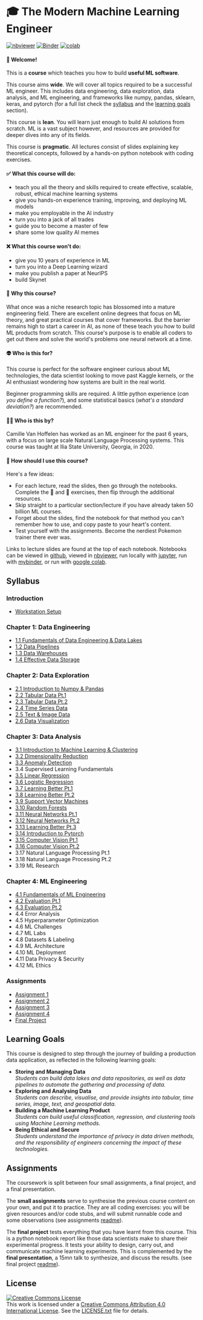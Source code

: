 # :mortar_board: The Modern Machine Learning Engineer

[![nbviewer](https://raw.githubusercontent.com/jupyter/design/master/logos/Badges/nbviewer_badge.svg)](https://nbviewer.jupyter.org/github/camille-vanhoffelen/modern-ML-engineer/tree/master/) [![Binder](https://mybinder.org/badge_logo.svg)](https://mybinder.org/v2/gh/camille-vanhoffelen/modern-ML-engineer/master) [![colab](https://colab.research.google.com/assets/colab-badge.svg)](https://colab.research.google.com/github/camille-vanhoffelen/modern-ML-engineer/)

#### :hugs: Welcome!

This is a **course** which teaches you how to build **useful ML software**. 

This course aims **wide**. We will cover all topics required to be a successful ML engineer. This includes data engineering, data exploration, data analysis, and ML engineering, and frameworks like numpy, pandas, sklearn, keras, and pytorch (for a full list check the [syllabus](#syllabus) and the [learning goals](#learning-goals) section).

This course is **lean**. You will learn just enough to build AI solutions from scratch. ML is a vast subject however, and resources are provided for deeper dives into any of its fields.

This course is **pragmatic**. All lectures consist of slides explaining key theoretical concepts, followed by a hands-on python notebook with coding exercises.

#### :white_check_mark: What this course will do:

- teach you all the theory and skills required to create effective, scalable, robust, ethical machine learning systems
- give you hands-on experience training, improving, and deploying ML models
- make you employable in the AI industry
- turn you into a jack of all trades
- guide you to become a master of few
- share some low quality AI memes

#### :x: What this course won't do:

- give you 10 years of experience in ML
- turn you into a Deep Learning wizard
- make you publish a paper at NeurIPS
- build Skynet

#### :thinking: Why this course?

What once was a niche research topic has blossomed into a mature engineering field. There are excellent online degrees that focus on ML theory, and great practical courses that cover frameworks. But the barrier remains high to start a career in AI, as none of these teach you how to build ML products from scratch. This course's purpose is to enable all coders to get out there and solve the world's problems one neural network at a time.

#### :alien: Who is this for?

This course is perfect for the software engineer curious about ML technologies, the data scientist looking to move past Kaggle kernels, or the AI enthusiast wondering how systems are built in the real world.

Beginner programming skills are required. A little python experience (_can you define a function?_), and some statistical basics (_what's a standard deviation?_) are recommended. 

#### :man_teacher: Who is this by?

Camille Van Hoffelen has worked as an ML engineer for the past 6 years, with a focus on large scale Natural Language Processing systems. This course was taught at Ilia State University, Georgia, in 2020.

#### :rocket: How should I use this course?

Here's a few ideas:

- For each lecture, read the slides, then go through the notebooks. Complete the :muscle: and :brain: exercises, then flip through the additional resources.
- Skip straight to a particular section/lecture if you have already taken 50 billion ML courses.
- Forget about the slides, find the notebook for that method you can't remember how to use, and copy paste to your heart's content.
- Test yourself with the assignments. Become the nerdiest Pokemon trainer there ever was.

Links to lecture slides are found at the top of each notebook. Notebooks can be viewed in [github](#syllabus), viewed in [nbviewer](https://nbviewer.jupyter.org/github/camille-vanhoffelen/modern-ML-engineer/tree/master/), run locally with [jupyter](introduction/workstation_setup.ipynb), run with [mybinder](https://mybinder.org/v2/gh/camille-vanhoffelen/modern-ML-engineer/master), or run with [google colab](https://colab.research.google.com/github/camille-vanhoffelen/modern-ML-engineer/blob/master/data_exploration/lecture2.1/introduction_to_numpy_and_pandas.ipynb).

## Syllabus

### Introduction

* [Workstation Setup](introduction/workstation_setup.ipynb)

### Chapter 1: Data Engineering

* [1.1 Fundamentals of Data Engineering & Data Lakes](data_engineering/1.1_fundamentals_of_data_engineering/fundamentals_of_data_engineering.ipynb)
* [1.2 Data Pipelines](data_engineering/1.2_data_pipelines/data_pipelines.ipynb)
* [1.3 Data Warehouses](data_engineering/1.3_data_warehouses/data_warehouses.ipynb)
* [1.4 Effective Data Storage](data_engineering/1.4_effective_data_storage/effective_data_storage.ipynb)

### Chapter 2: Data Exploration

* [2.1 Introduction to Numpy & Pandas](data_exploration/2.1_introduction_to_numpy_and_pandas/introduction_to_numpy_and_pandas.ipynb)
* [2.2 Tabular Data Pt.1](data_exploration/2.2_tabular_data_pt.1/tabular_data_pt.1.ipynb)
* [2.3 Tabular Data Pt.2](data_exploration/2.3_tabular_data_pt.2/tabular_data_pt.2.ipynb)
* [2.4 Time Series Data](data_exploration/2.4_time_series_data/time_series_data.ipynb)
* [2.5 Text & Image Data](data_exploration/2.5_text_and_image_data/text_and_image_data.ipynb)
* [2.6 Data Visualization](data_exploration/2.6_data_visualization/data_visualization.ipynb)

### Chapter 3: Data Analysis

* [3.1 Introduction to Machine Learning & Clustering](data_analysis/3.1_introduction_to_machine_learning_and_clustering/clustering.ipynb)
* [3.2 Dimensionality Reduction](data_analysis/3.2_dimensionality_reduction/dimensionality_reduction.ipynb)
* [3.3 Anomaly Detection](data_analysis/3.3_anomaly_detection/anomaly_detection.ipynb)
* 3.4 Supervised Learning Fundamentals
* [3.5 Linear Regression](data_analysis/3.5_linear_regression/linear_regression.ipynb)
* [3.6 Logistic Regression](data_analysis/3.6_logistic_regression/logistic_regression.ipynb)
* [3.7 Learning Better Pt.1](data_analysis/3.7_learning_better_pt.1/learning_better_pt.1.ipynb)
* [3.8 Learning Better Pt.2](data_analysis/3.8_learning_better_pt.2/learning_better_pt.2.ipynb)
* [3.9 Support Vector Machines](data_analysis/3.9_support_vector_machines/support_vector_machines.ipynb)
* [3.10 Random Forests](data_analysis/3.10_random_forests/random_forests.ipynb)
* [3.11 Neural Networks Pt.1](data_analysis/3.11_neural_networks_pt.1/neural_networks_pt.1.ipynb)
* [3.12 Neural Networks Pt.2](data_analysis/3.12_neural_networks_pt.2/neural_networks_pt.2.ipynb)
* [3.13 Learning Better Pt.3](data_analysis/3.13_learning_better_pt.3/learning_better_pt.3.ipynb)
* [3.14 Introduction to Pytorch](data_analysis/3.14_introduction_to_pytorch/introduction_to_pytorch.ipynb)
* [3.15 Computer Vision Pt.1](data_analysis/3.15_computer_vision_pt.1/computer_vision_pt.1.ipynb)
* [3.16 Computer Vision Pt.2](data_analysis/3.16_computer_vision_pt.2/computer_vision_pt.2.ipynb)
* 3.17 Natural Language Processing Pt.1
* 3.18 Natural Language Processing Pt.2
* 3.19 ML Research

### Chapter 4: ML Engineering

* [4.1 Fundamentals of ML Engineering](ml_engineering/4.1_fundamentals_of_ml_engineering/fundamentals_of_ml_engineering.ipynb)
* [4.2 Evaluation Pt.1](ml_engineering/4.2_evaluation_pt.1/evaluation_pt.1.ipynb)
* [4.3 Evaluation Pt.2](ml_engineering/4.3_evaluation_pt.2/evaluation_pt.2.ipynb)
* 4.4 Error Analysis
* 4.5 Hyperparameter Optimization
* 4.6 ML Challenges
* 4.7 ML Labs
* 4.8 Datasets & Labeling
* 4.9 ML Architecture
* 4.10 ML Deployment
* 4.11 Data Privacy & Security
* 4.12 ML Ethics

### Assignments

* [Assignment 1](assignments/assignment1/assignment1.ipynb)
* [Assignment 2](assignments/assignment2/assignment2.ipynb)
* [Assignment 3](assignments/assignment3/assignment3.ipynb)
* [Assignment 4](assignments/assignment4/assignment4.ipynb)
* [Final Project](assignments/final_project.md)

## Learning Goals

This course is designed to step through the journey of building a production data application, as reflected in the following learning goals:


- **Storing and Managing Data**  
_Students can build data lakes and data repositories, as well as data pipelines to automate the gathering and processing of data._
- **Exploring and Analysing Data**  
_Students can describe, visualise, and provide insights into tabular, time series, image, text, and geospatial data._
- **Building a Machine Learning Product**  
_Students can build useful classification, regression, and clustering tools using Machine Learning methods._
- **Being Ethical and Secure**  
_Students understand the importance of privacy in data driven methods, and the responsibility of engineers concerning the impact of these technologies._

## Assignments

The coursework is split between four small assignments, a final project, and a final presentation.

The **small assignments** serve to synthesise the previous course content on your own, and put it to practice. They are all coding exercises: you will be given resources and/or code stubs, and will submit runnable code and some observations (see assignments [readme](assignments/README.md)).

The **final project** tests everything that you have learnt from this course. This is a python notebook report like those data scientists make to share their experimental progress. It tests your ability to design, carry out, and communicate machine learning experiments. This is complemented by the **final presentation**, a 15mn talk to synthesize, and discuss the results. (see final project [readme](assignments/final_project.md)).

## License
<a rel="license" href="http://creativecommons.org/licenses/by/4.0/"><img alt="Creative Commons License" style="border-width:0" src="https://i.creativecommons.org/l/by/4.0/80x15.png" /></a><br />This work is licensed under a <a rel="license" href="http://creativecommons.org/licenses/by/4.0/">Creative Commons Attribution 4.0 International License</a>.
See the [LICENSE.txt](LICENSE.txt) file for details.
